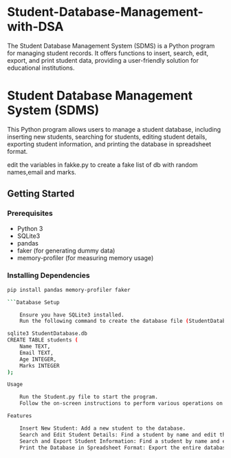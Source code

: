 # Student-Database-Management-with-DSA
The Student Database Management System (SDMS) is a Python program for managing student records. It offers functions to insert, search, edit, export, and print student data, providing a user-friendly solution for educational institutions.
# Student Database Management System (SDMS)

This Python program allows users to manage a student database, including inserting new students, searching for students, editing student details, exporting student information, and printing the database in spreadsheet format.

edit the variables in fakke.py to create a fake list of db with random names,email and marks.

## Getting Started

### Prerequisites

- Python 3
- SQLite3
- pandas
- faker (for generating dummy data)
- memory-profiler (for measuring memory usage)

### Installing Dependencies

```bash
pip install pandas memory-profiler faker

```Database Setup

    Ensure you have SQLite3 installed.
    Run the following command to create the database file (StudentDatabase.db) and the students table:

sqlite3 StudentDatabase.db
CREATE TABLE students (
    Name TEXT,
    Email TEXT,
    Age INTEGER,
    Marks INTEGER
);

Usage

    Run the Student.py file to start the program.
    Follow the on-screen instructions to perform various operations on the student database.

Features

    Insert New Student: Add a new student to the database.
    Search and Edit Student Details: Find a student by name and edit their email, age, and marks.
    Search and Export Student Information: Find a student by name and export their details to a text file.
    Print the Database in Spreadsheet Format: Export the entire database to an Excel spreadsheet.
